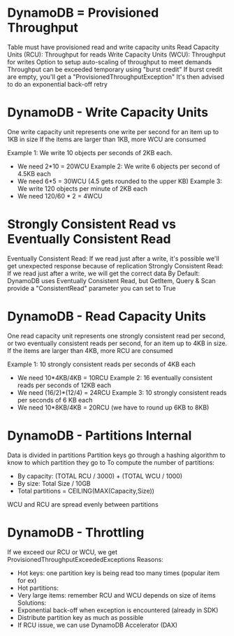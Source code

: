 # DynamoDB = Provisioned Throughput

Table must have provisioned read and write capacity units
Read Capacity Units (RCU): Throughput for reads
Write Capacity Units (WCU): Throughput for writes
Option to setup auto-scaling of throughput to meet demands
Throughput can be exceeded temporary using "burst credit"
If burst credit are empty, you'll get a "ProvisionedThroughputException"
It's then advised to do an exponential back-off retry

# DynamoDB - Write Capacity Units

One write capacity unit represents one write per second for an item up to 1KB in size
If the items are larger than 1KB, more WCU are consumed

Example 1: We write 10 objects per seconds of 2KB each.
- We need 2*10 = 20WCU
Example 2: We write 6 objects per second of 4.5KB each
- We need 6*5 = 30WCU (4.5 gets rounded to the upper KB)
Example 3: We write 120 objects per minute of 2KB each
- We need 120/60 * 2 = 4WCU

# Strongly Consistent Read vs Eventually Consistent Read

Eventually Consistent Read: If we read just after a write, it's possible we'll get unexpected response because of replication
Strongly Consistent Read: If we read just after a write, we will get the correct data
By Default: DynamoDB uses Eventually Consistent Read, but GetItem, Query & Scan provide a "ConsistentRead" parameter you can set to True

# DynamoDB - Read Capacity Units

One read capacity unit represents one strongly consistent read per second, or two eventually consistent reads per second, for an item up to 4KB in size.
If the items are larger than 4KB, more RCU are consumed

Example 1: 10 strongly consistent reads per seconds of 4KB each
- We need 10*4KB/4KB = 10RCU
Example 2: 16 eventually consistent reads per seconds of 12KB each 
- We need (16/2)*(12/4) = 24RCU
Example 3: 10 strongly consistent reads per seconds of 6 KB each
- We need 10*8KB/4KB = 20RCU (we have to round up 6KB to 8KB)

# DynamoDB - Partitions Internal

Data is divided in partitions
Partition keys go through a hashing algorithm to know to which partition they go to
To compute the number of partitions:
- By capacity: (TOTAL RCU / 3000) + (TOTAL WCU / 1000)
- By size: Total Size / 10GB
- Total partitions = CEILING(MAX(Capacity,Size))

WCU and RCU are spread evenly between partitions

# DynamoDB - Throttling

If we exceed our RCU or WCU, we get ProvisionedThroughputExceededExceptions
Reasons:
- Hot keys: one partition key is being read too many times (popular item for ex)
- Hot partitions:
- Very large items: remember RCU and WCU depends on size of items
Solutions:
- Exponential back-off when exception is encountered (already in SDK)
- Distribute partition key as much as possible
- If RCU issue, we can use DynamoDB Accelerator (DAX)
